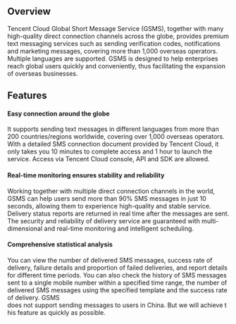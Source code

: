 ## Overview

Tencent Cloud Global Short Message Service (GSMS), together with many high-quality direct connection channels across the globe, provides premium text messaging services such as sending verification codes, notifications and marketing messages, covering more than 1,000 overseas operators. Multiple languages are supported. GSMS is designed to help enterprises reach global users quickly and conveniently, thus facilitating the expansion of overseas businesses.


## Features

#### Easy connection around the globe
It supports sending text messages in different languages from more than 200 countries/regions worldwide, covering over 1,000 overseas operators. With a detailed SMS connection document provided by Tencent Cloud, it only takes you 10 minutes to complete access and 1 hour to launch the service. Access via Tencent Cloud console, API and SDK are allowed.


#### Real-time monitoring ensures stability and reliability
Working together with multiple direct connection channels in the world, GSMS can help users send more than 90% SMS messages in just 10 seconds, allowing them to experience high-quality and stable service. Delivery status reports are returned in real time after the messages are sent. The security and reliability of delivery service are guaranteed with multi-dimensional and real-time monitoring and intelligent scheduling.


#### Comprehensive statistical analysis
You can view the number of delivered SMS messages, success rate of delivery, failure details and proportion of failed deliveries, and report details for different time periods. You can also check the history of SMS messages sent to a single mobile number within a specified time range, the number of delivered SMS messages using the specified template and the success rate of delivery.
GSMS does not support sending messages to users in China. But we will achieve this feature as quickly as possible.
